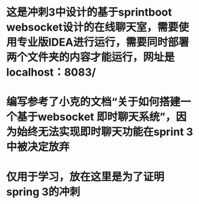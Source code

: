 # 这是冲刺3中设计的基于sprintboot websocket设计的在线聊天室，需要使用专业版IDEA进行运行，需要同时部署两个文件夹的内容才能运行，网址是localhost：8083/
# 编写参考了小克的文档“关于如何搭建一个基于websocket 即时聊天系统”，因为始终无法实现即时聊天功能在sprint 3中被决定放弃
# 仅用于学习，放在这里是为了证明spring 3的冲刺
